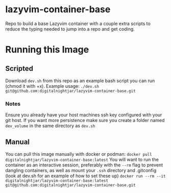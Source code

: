 # lazyvim-container-base
Repo to build a base Lazyvim container with a couple extra scripts to reduce the typing needed to jump into a repo and get coding.

# Running this Image

## Scripted
Download `dev.sh` from this repo as an example bash script you can run (chmod it with +x).
Example usage: `./dev.sh git@github.com:digitalnightjar/lazyvim-container-base.git`

### Notes
Ensure you already have your host machines ssh key configured with your git host.
If you want more persistence make sure you create a folder named `dev_volume` in the same directory as `dev.sh`

## Manual
You can pull this image manually with docker or podman: `docker pull digitalnightjar/lazyvim-container-base:latest`
You will want to run the container as an interactive session, preferably with the `--rm` flag to prevent dangling containers, 
as well as mount your `.ssh` directory and .gitconfig (look at dev.sh for an example of how to set these up)
`docker run --rm --it digitalnightjar/lazyvim-container-base:latest git@github.com:digitalnightjar/lazyvim-container-base.git`
